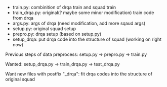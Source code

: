 - train.py: combinition of drqa train and squad train
- train_drqa.py: original(? maybe some minor modification) train code from drqa
- args.py: args of drqa (need modification, add more sqaud args)
- setup.py: original squad setup
- prepro.py: drqa setup (based on setup.py)
- setup_drqa: put drqa code into the structure of squad (working on right now)



Previous steps of data preprocess: setup.py -> prepro.py -> train.py

Wanted: setup_drqa.py -> train_drqa.py -> test_drqa.py

Want new files with postfix "_drqa": fit drqa codes into the structure of original squad
